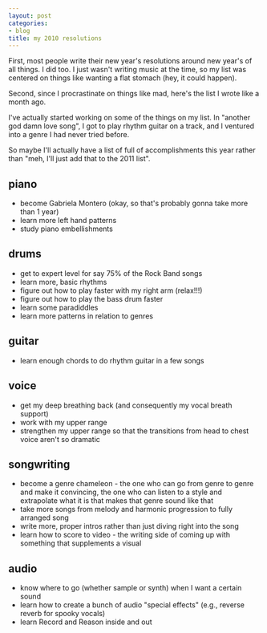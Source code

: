 ```yaml
---
layout: post
categories:
- blog
title: my 2010 resolutions
---
```

First, most people write their new year's resolutions around new year's of all things. I did too. I just wasn't writing music at the time, so my list was centered on things like wanting a flat stomach (hey, it could happen).
 
Second, since I procrastinate on things like mad, here's the list I wrote like a month ago.
 
I've actually started working on some of the things on my list. In "another god damn love song", I got to play rhythm guitar on a track, and I ventured into a genre I had never tried before.
 
So maybe I'll actually have a list of full of accomplishments this year rather than "meh, I'll just add that to the 2011 list".
 
## piano
 
* become Gabriela Montero (okay, so that's probably gonna take more than 1 year)
* learn more left hand patterns
* study piano embellishments
 
## drums
 
* get to expert level for say 75% of the Rock Band songs
* learn more, basic rhythms
* figure out how to play faster with my right arm (relax!!!)
* figure out how to play the bass drum faster
* learn some paradiddles
* learn more patterns in relation to genres
 
## guitar
 
* learn enough chords to do rhythm guitar in a few songs
 
## voice
 
* get my deep breathing back (and consequently my vocal breath support)
* work with my upper range
* strengthen my upper range so that the transitions from head to chest voice aren't so dramatic
 
## songwriting
 
* become a genre chameleon - the one who can go from genre to genre and make it convincing, the one who can listen to a style and extrapolate what it is that makes that genre sound like that
* take more songs from melody and harmonic progression to fully arranged song
* write more, proper intros rather than just diving right into the song
* learn how to score to video - the writing side of coming up with something that supplements a visual
 
## audio
 
* know where to go (whether sample or synth) when I want a certain sound
* learn how to create a bunch of audio "special effects" (e.g., reverse reverb for spooky vocals)
* learn Record and Reason inside and out
